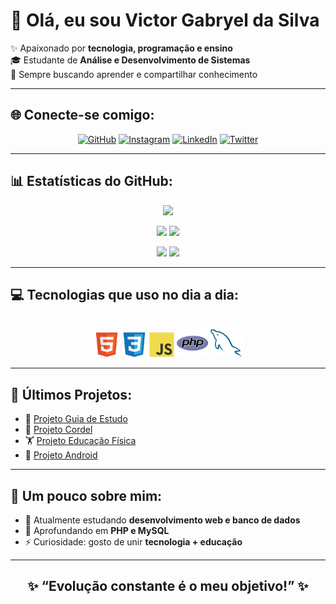 # 👋 Olá, eu sou Victor Gabryel da Silva  

✨ Apaixonado por **tecnologia, programação e ensino**  
🎓 Estudante de **Análise e Desenvolvimento de Sistemas**  
🚀 Sempre buscando aprender e compartilhar conhecimento  

---

## 🌐 Conecte-se comigo:
<div align="center">
  
[![GitHub](https://img.shields.io/badge/GitHub-100000?style=for-the-badge&logo=github&logoColor=white)](https://github.com/victor-gabryel)
[![Instagram](https://img.shields.io/badge/Instagram-E4405F?style=for-the-badge&logo=instagram&logoColor=white)](https://www.instagram.com/_vit3n_?igsh=MWI2dXJ6em50MzRjMQ==)
[![LinkedIn](https://img.shields.io/badge/LinkedIn-0A66C2?style=for-the-badge&logo=linkedin&logoColor=white)](https://www.linkedin.com/feed/)
[![Twitter](https://img.shields.io/badge/Twitter-1DA1F2?style=for-the-badge&logo=x&logoColor=white)](https://x.com/_VictorGabryel)

</div>

---

## 📊 Estatísticas do GitHub:
<div align="center">

[![](https://github-profile-summary-cards.vercel.app/api/cards/profile-details?username=victor-gabryel&theme=radical)](https://github.com/victor-gabryel)  

[![](https://github-profile-summary-cards.vercel.app/api/cards/repos-per-language?username=victor-gabryel&theme=radical)](https://github.com/victor-gabryel)
[![](https://github-profile-summary-cards.vercel.app/api/cards/most-commit-language?username=victor-gabryel&theme=radical)](https://github.com/victor-gabryel)  

[![](https://github-profile-summary-cards.vercel.app/api/cards/stats?username=victor-gabryel&theme=radical)](https://github.com/victor-gabryel)
[![](https://github-profile-summary-cards.vercel.app/api/cards/productive-time?username=victor-gabryel&theme=radical&utcOffset=3)](https://github.com/victor-gabryel)

</div>

---

## 💻 Tecnologias que uso no dia a dia:
<div align="center"><br>

<img alt="HTML5" height="40" width="40" src="https://raw.githubusercontent.com/devicons/devicon/master/icons/html5/html5-original.svg">
<img alt="CSS3" height="40" width="40" src="https://raw.githubusercontent.com/devicons/devicon/master/icons/css3/css3-original.svg">
<img alt="JavaScript" height="40" width="40" src="https://raw.githubusercontent.com/devicons/devicon/master/icons/javascript/javascript-original.svg">
<img alt="PHP" height="45" width="50" src="https://raw.githubusercontent.com/devicons/devicon/master/icons/php/php-original.svg">
<img alt="MySQL" height="45" width="50" src="https://raw.githubusercontent.com/devicons/devicon/master/icons/mysql/mysql-original.svg">

</div>

---

## 📂 Últimos Projetos:
- 🎯 <a href="https://victor-gabryel.github.io/projeto-guiaestudo/" target="_blank" rel="noopener noreferrer">Projeto Guia de Estudo</a>
- 📜 <a href="https://victor-gabryel.github.io/projeto-cordel/" target="_blank" rel="noopener noreferrer">Projeto Cordel</a>
- 🏋️ <a href="https://victor-gabryel.github.io/projeto-educacaofisica/" target="_blank" rel="noopener noreferrer">Projeto Educação Física</a>
- 🤖 <a href="https://victor-gabryel.github.io/projeto-android/" target="_blank" rel="noopener noreferrer">Projeto Android</a>


---

## 🚀 Um pouco sobre mim:
- 🔭 Atualmente estudando **desenvolvimento web e banco de dados**  
- 🌱 Aprofundando em **PHP e MySQL**  
- ⚡ Curiosidade: gosto de unir **tecnologia + educação**  

---

<div align="center">

## ✨ “Evolução constante é o meu objetivo!” ✨  

</div>
